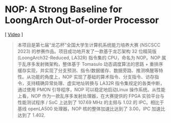 # NOP: A Strong Baseline for LoongArch Out-of-order Processor

[ [Video](https://www.bilibili.com/video/BV1qp4y1J7xj/?share_source=copy_web&vd_source=f8abf8e71d21b75d026544d7283c8603) ]


> 本项目是第七届“龙芯杯”全国大学生计算机系统能力培养大赛 (NSCSCC 2023) 的参赛作品。项目成功地开发了一款基于龙芯架构 32 位精简版 (LoongArch32-Reduced, LA32R) 指令集的 CPU，命名为 NOP。NOP 属于乱序多发射微架构，整体基于 Tomasulo 动态调度算法的思路 + 重排序缓存实现，并实现了分支预测、指令/数据缓存、数据旁路、推测唤醒等特性。从功能的角度上，NOP 实现了基础的算术指令、分支指令、访存指令，支持精确异常处理、虚实地址转换与 LA32R 指令集规定的各类中断，通过使用 PMON 引导程序，NOP 可以稳定地启动Linux 操作系统。从性能上看，NOP 作为一款乱序多发射处理器，在大赛提供的 FPGA 实验平台与性能测试程序 / SoC 上达到了 107.69 MHz 的主频与 1.02 的 IPC。相比于基线 openLA500 处理器，NOP 核的整体加速比达到了 3.00，IPC 加速比达到了 1.402.
